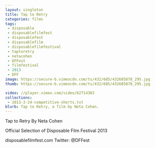 ```yaml
---
layout: singleton
title: Tap to Retry
categories: films
tags:
 - disposable
 - disposablefilmfest
 - disposablefest
 - disposablefilm
 - disposablefilmfestival
 - taptoretry
 - netacohen
 - DFFest
 - filmfestival
 - 2013
 - DFF
image: https://secure-b.vimeocdn.com/ts/432/685/432685878_295.jpg
thumb: https://secure-b.vimeocdn.com/ts/432/685/432685878_295.jpg

video: //player.vimeo.com/video/62714383
collections:
 - 2013-3-24-competitive-shorts.txt
blurb: Tap to Retry, a film by Neta Cohen.
---
```


Tap to Retry
By Neta Cohen

Official Selection of Disposable Film Festival 2013

disposablefilmfest.com
Twitter: @DFFest